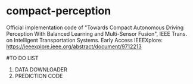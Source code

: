 # compact-perception
Official implementation code of "Towards Compact Autonomous Driving Perception With Balanced Learning and Multi-Sensor Fusion", IEEE Trans. on Intelligent Transportation Systems. Early Access IEEEXplore: https://ieeexplore.ieee.org/abstract/document/9712213



#TO DO LIST
1. DATA DOWNLOADER
2. PREDICTION CODE
